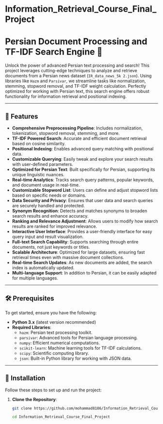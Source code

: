 # Information_Retrieval_Course_Final_Project



# Persian Document Processing and TF-IDF Search Engine 🚀

Unlock the power of advanced Persian text processing and search! This project leverages cutting-edge techniques to analyze and retrieve documents from a Persian news dataset (`IR_data_news_5k 2.json`). Using libraries like `Hazm` and `Parsivar`, we streamline tasks like normalization, stemming, stopword removal, and TF-IDF weight calculation. Perfectly optimized for working with Persian text, this search engine offers robust functionality for information retrieval and positional indexing.

---

## 🌟 Features

- **Comprehensive Preprocessing Pipeline**: Includes normalization, tokenization, stopword removal, stemming, and more.
- **TF-IDF Powered Search**: Accurate and efficient document retrieval based on cosine similarity.
- **Positional Indexing**: Enables advanced query matching with positional data.
- **Customizable Querying**: Easily tweak and explore your search results with user-defined parameters.
- **Optimized for Persian Text**: Built specifically for Persian, supporting its unique linguistic nuances.
- **Real-time Analytics**: Tracks search query patterns, popular keywords, and document usage in real-time.
- **Customizable Stopword List**: Users can define and adjust stopword lists based on specific needs or domains.
- **Data Security and Privacy**: Ensures that user data and search queries are securely handled and protected.
- **Synonym Recognition**: Detects and matches synonyms to broaden search results and enhance accuracy.
- **Ranking and Relevance Adjustment**: Allows users to modify how search results are ranked for improved relevance.
- **Interactive User Interface**: Provides a user-friendly interface for easy query input and result visualization.
- **Full-text Search Capability**: Supports searching through entire documents, not just keywords or titles.
- **Scalable Architecture**: Optimized for large datasets, ensuring fast retrieval times even with massive document collections.
- **Real-time Search Updates**: As new documents are added, the search index is automatically updated.
- **Multi-language Support**: In addition to Persian, it can be easily adapted for multiple languages.
---

## 🛠️ Prerequisites

To get started, ensure you have the following:

- **Python 3.x** (latest version recommended)
- **Required Libraries**:
  - `hazm`: Persian text processing toolkit.
  - `parsivar`: Advanced tools for Persian language processing.
  - `numpy`: Efficient numerical computations.
  - `scikit-learn`: Machine learning tools for TF-IDF calculations.
  - `scipy`: Scientific computing library.
  - `json`: Built-in Python library for working with JSON data.

---

## 🚀 Installation

Follow these steps to set up and run the project:

1. **Clone the Repository**:
   ```bash
   git clone https://github.com/mohammad8186/Information_Retrieval_Course_Final_Project.git

   cd Information_Retrieval_Course_Final_Project
